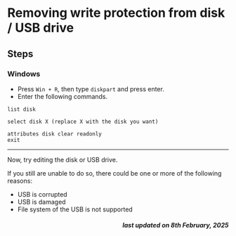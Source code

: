 # Removing write protection from disk / USB drive
## Steps
### Windows

- Press `Win + R`, then type `diskpart` and press enter.
- Enter the following commands.
```shell
list disk
```
```shell
select disk X (replace X with the disk you want) 
```
```shell
attributes disk clear readonly
exit
```

---

Now, try editing the disk or USB drive.

If you still are unable to do so, there could be one or more of the following reasons:
- USB is corrupted
- USB is damaged 
- File system of the USB is not supported


<h5 style="text-align: right;">
    <em>last updated on 8th February, 2025</em>
<h6>
